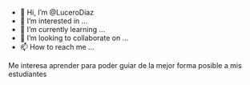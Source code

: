 - 👋 Hi, I’m @LuceroDiaz
- 👀 I’m interested in ...
- 🌱 I’m currently learning ...
- 💞️ I’m looking to collaborate on ...
- 📫 How to reach me ...

<!---
LuceroDiaz/LuceroDiaz is a ✨ special ✨ repository because its `README.md` (this file) appears on your GitHub profile.
You can click the Preview link to take a look at your changes.
--->
Me interesa aprender  para poder guiar de la mejor forma posible a mis estudiantes
